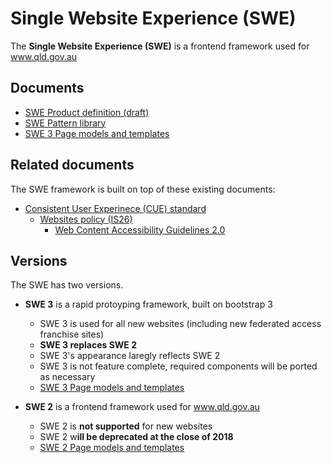 # Single Website Experience (SWE)

The **Single Website Experience (SWE)** is a frontend framework used for www.qld.gov.au 

## Documents

* [SWE Product definition (draft)](product-definition.md)
* [SWE Pattern library](https://github.com/qld-gov-au/pattern-library)
* [SWE 3 Page models and templates](https://qld-gov-au.github.io/web-template-release/index.html)

## Related documents

The SWE framework is built on top of these existing documents:

- [Consistent User Experinece (CUE) standard](https://www.forgov.qld.gov.au/cue)
	- [Websites policy (IS26)](https://www.qgcio.qld.gov.au/documents/websites-policy-is26)
		- [Web Content Accessibility Guidelines 2.0](https://www.w3.org/TR/WCAG20/)

## Versions

The SWE has two versions. 

- **SWE 3** is a rapid protoyping framework, built on bootstrap 3
	- SWE 3 is used for all new websites (including new federated access franchise sites)
	- **SWE 3 replaces SWE 2**
	- SWE 3's appearance laregly reflects SWE 2
	- SWE 3 is not feature complete, required components will be ported as necessary
  - [SWE 3 Page models and templates](https://qld-gov-au.github.io/web-template-release/index.html)

- **SWE 2** is a frontend framework used for www.qld.gov.au
	- SWE 2 is **not supported** for new websites
	- SWE 2 w**ill be deprecated at the close of 2018**  
  - [SWE 2 Page models and templates](https://qld-gov-au.github.io/swe_template/)
	

